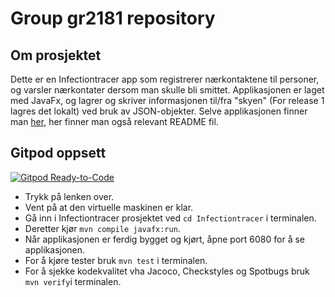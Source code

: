 # Group gr2181 repository 

## Om prosjektet
Dette er en Infectiontracer app som registrerer nærkontaktene til personer, og varsler nærkontater dersom man skulle bli smittet. Applikasjonen er laget med JavaFx, og lagrer og skriver informasjonen til/fra "skyen" (For release 1 lagres det lokalt) ved bruk av JSON-objekter.
Selve applikasjonen finner man [her](Infectiontracer), her finner man også relevant README fil.

## Gitpod oppsett
[![Gitpod Ready-to-Code](https://img.shields.io/badge/Gitpod-Ready--to--Code-blue?logo=gitpod)](https://gitpod.stud.ntnu.no/#https://gitlab.stud.idi.ntnu.no/it1901/groups-2021/gr2181/gr2181)
- Trykk på lenken over.
- Vent på at den virtuelle maskinen er klar.
- Gå inn i Infectiontracer prosjektet ved `cd Infectiontracer` i terminalen.
- Deretter kjør `mvn compile javafx:run`.
- Når applikasjonen er ferdig bygget og kjørt, åpne port 6080 for å se applikasjonen.
- For å kjøre tester bruk `mvn test` i terminalen.
- For å sjekke kodekvalitet vha Jacoco, Checkstyles og Spotbugs bruk `mvn verify`i terminalen.
